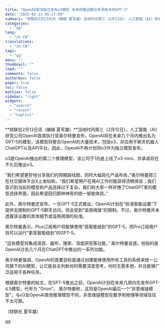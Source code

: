 ```yaml
---
title: "OpenAI取消独立发布o3模型 未来将推出整合多项技术的GPT-5"
date: "2025-02-13 05:17:09"
summary: "财联社2月13日讯（编辑 夏军雄）当地时间周三（2月12日），人工智能（AI）研究公司OpenAI首..."
categories:
  - "qq"
lang:
  - "zh-CN"
translations:
  - "zh-CN"
tags:
  - "qq"
menu: ""
thumbnail: ""
lead: ""
comments: false
authorbox: false
pager: true
toc: false
mathjax: false
sidebar: "right"
widgets:
  - "search"
  - "recent"
  - "taglist"
---
```


**财联社2月13日讯（编辑 夏军雄）**当地时间周三（2月12日），人工智能（AI）研究公司OpenAI首席执行官奥尔特曼宣布，OpenAI将在未来几个月内推出名为GPT-5的模型，该模型将整合OpenAI的大量技术，包括o3，并应用于聊天机器人ChatGPT以及API平台。因此，OpenAI不再计划将o3作为独立模型发布。

o3是OpenAI推出的第二个推理模型，该公司于1月底上线了o3-mini，并承诺将在不久后推出o3。

“我们希望更好地分享我们的预期路线图，同时大幅简化产品布局，”奥尔特曼周三在社交媒体平台X上发帖称。“我们希望用户在用AI工作时能获得流畅体验；我们意识到当前的模型和产品选择过于复杂。我们和大家一样厌倦了ChatGPT里的模型选择界面，因此希望回归那种神奇的统一智能体验。”

此外，奥尔特曼还宣布，一旦GPT-5正式推出，OpenAI计划在“标准智能设置”下提供无限制的GPT-5聊天访问，但会受到“滥用阈值”的限制。不过，奥尔特曼并未透露该设置的具体细节或滥用阈值的标准。

奥尔特曼表示，Plus订阅用户将能够使用“高智能级别”的GPT-5，而Pro订阅用户则可以运行“更高智能级别”的GPT-5。

“这些模型将集成语音、画布、搜索、深度研究等功能，” 奥尔特曼说道。他指的是OpenAI过去几个月在ChatGPT中推出的一系列功能。

奥尔特曼强调，OpenAI的首要目标是通过创建能够使用所有工具的系统来统一公司旗下的AI模型，让它能自主判断何时需要深度思考，何时无需多想，并且能够广泛适用于各种任务。

根据奥尔特曼的帖文，在GPT-5推出之前，OpenAI计划在未来几周内先发布GPT-4.5模型，代号为 “Orion”。 奥尔特曼称，这将是OpenAI最后一个“非思维链模型”。与o3及OpenAI其他推理模型不同，非思维链模型在数学和物理等领域往往不太可靠。

（财联社 夏军雄）

[qq](https://new.qq.com/rain/a/20250213A00SWB00)
